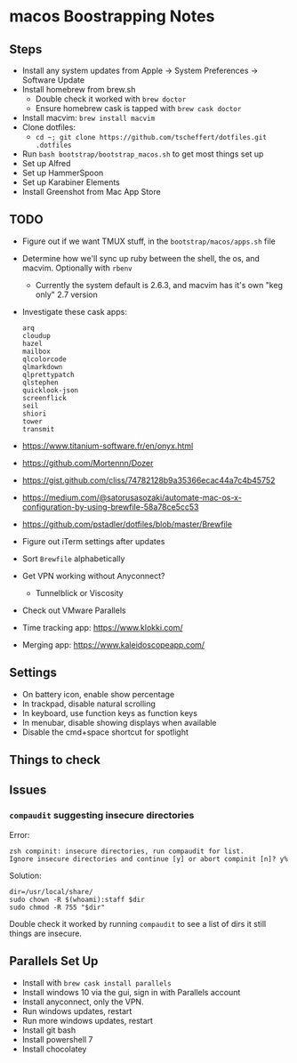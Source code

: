 # macos Boostrapping Notes

## Steps

- Install any system updates from Apple -> System Preferences -> Software Update
- Install homebrew from brew.sh
  - Double check it worked with `brew doctor`
  - Ensure homebrew cask is tapped with `brew cask doctor`
- Install macvim: `brew install macvim`
- Clone dotfiles:
  - `cd ~; git clone https://github.com/tscheffert/dotfiles.git .dotfiles`
- Run `bash bootstrap/bootstrap_macos.sh` to get most things set up
- Set up Alfred
- Set up HammerSpoon
- Set up Karabiner Elements
- Install Greenshot from Mac App Store

## TODO

- Figure out if we want TMUX stuff, in the `bootstrap/macos/apps.sh` file
- Determine how we'll sync up ruby between the shell, the os, and macvim. Optionally with `rbenv`
  - Currently the system default is 2.6.3, and macvim has it's own "keg only" 2.7 version
- Investigate these cask apps:
  ```
  arq
  cloudup
  hazel
  mailbox
  qlcolorcode
  qlmarkdown
  qlprettypatch
  qlstephen
  quicklook-json
  screenflick
  seil
  shiori
  tower
  transmit
  ```
- <https://www.titanium-software.fr/en/onyx.html>
- <https://github.com/Mortennn/Dozer>
- <https://gist.github.com/cliss/74782128b9a35366ecac44a7c4b45752>
- <https://medium.com/@satorusasozaki/automate-mac-os-x-configuration-by-using-brewfile-58a78ce5cc53>
- <https://github.com/pstadler/dotfiles/blob/master/Brewfile>

- Figure out iTerm settings after updates
- Sort `Brewfile` alphabetically
- Get VPN working without Anyconnect?
  - Tunnelblick or Viscosity
- Check out VMware Parallels
- Time tracking app: <https://www.klokki.com/>
- Merging app: <https://www.kaleidoscopeapp.com/>

## Settings

- On battery icon, enable show percentage
- In trackpad, disable natural scrolling
- In keyboard, use function keys as function keys
- In menubar, disable showing displays when available
- Disable the cmd+space shortcut for spotlight

## Things to check


## Issues

### `compaudit` suggesting insecure directories

Error:

```
zsh compinit: insecure directories, run compaudit for list.
Ignore insecure directories and continue [y] or abort compinit [n]? y%
```

Solution:

```
dir=/usr/local/share/
sudo chown -R $(whoami):staff $dir
sudo chmod -R 755 "$dir"
```

Double check it worked by running `compaudit` to see a list of dirs it still things are insecure.

## Parallels Set Up

- Install with `brew cask install parallels`
- Install windows 10 via the gui, sign in with Parallels account
- Install anyconnect, only the VPN.
- Run windows updates, restart
- Run more windows updates, restart
- Install git bash
- Install powershell 7
- Install chocolatey
